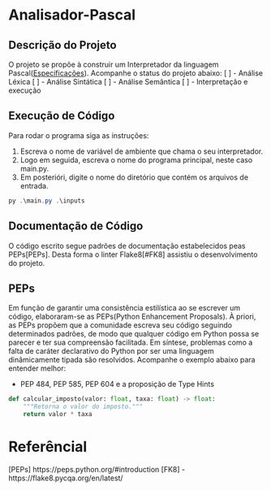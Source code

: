 # Analisador-Pascal

## Descrição do Projeto
O projeto se propõe à construir um Interpretador da linguagem Pascal([Especificações](https://github.com/juliarezende34/Analisador-Pascal/blob/main/Especifica%C3%A7%C3%B5es/Analisador_L%C3%A9xico.pdf)). Acompanhe o status do projeto abaixo:
[ ] - Análise Léxica
[ ] - Análise Sintática
[ ] - Análise Semântica
[ ] - Interpretação e execução

## Execução de Código

Para rodar o programa siga as instruções:
1. Escreva o nome de variável de ambiente que chama o seu interpretador.
2. Logo em seguida, escreva o nome do programa principal, neste caso main.py.
3. Em posterióri, digite o nome do diretório que contém os arquivos de entrada.

```powershell
py .\main.py .\inputs
```

## Documentação de Código
O código escrito segue padrões de documentação estabelecidos peas PEPs[PEPs]. Desta forma o linter Flake8[#FK8] assistiu o desenvolvimento do projeto.

## PEPs
Em função de garantir uma consistência estilística ao se escrever um código, elaboraram-se as PEPs(Python Enhancement Proposals). À priori, as PEPs propõem que a comunidade escreva seu código seguindo determinados padrões, de modo que qualquer código em Python possa se parecer e ter sua compreensão facilitada. Em síntese, problemas como a falta de caráter declarativo do Python por ser uma linguagem dinâmicamente tipada são resolvidos. Acompanhe o exemplo abaixo para entender melhor:

- PEP 484, PEP 585, PEP 604 e a proposição de Type Hints
```python
def calcular_imposto(valor: float, taxa: float) -> float:
    """Retorna o valor do imposto."""  
    return valor * taxa
 ```
# Referêncial
<!-- PEPs -->[PEPs] https://peps.python.org/#introduction
<!-- Flake8 -->[FK8] - https://flake8.pycqa.org/en/latest/
